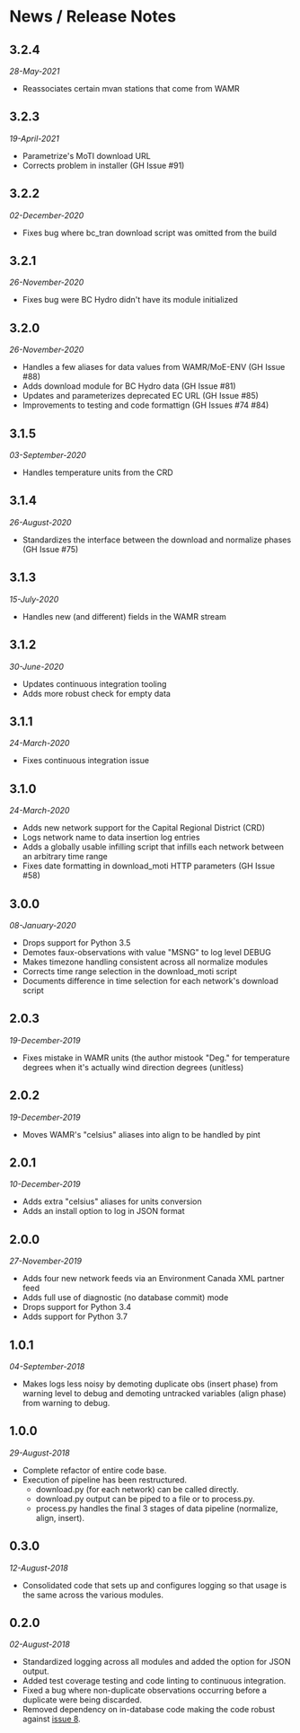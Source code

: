 # News / Release Notes

## 3.2.4

*28-May-2021*

* Reassociates certain mvan stations that come from WAMR

## 3.2.3

*19-April-2021*

* Parametrize's MoTI download URL
* Corrects problem in installer (GH Issue #91)

## 3.2.2

*02-December-2020*

* Fixes bug where bc_tran download script was omitted from the build

## 3.2.1

*26-November-2020*

* Fixes bug were BC Hydro didn't have its module initialized

## 3.2.0

*26-November-2020*

* Handles a few aliases for data values from WAMR/MoE-ENV (GH Issue #88)
* Adds download module for BC Hydro data (GH Issue #81)
* Updates and parameterizes deprecated EC URL (GH Issue #85)
* Improvements to testing and code formattign (GH Issues #74 #84)

## 3.1.5

*03-September-2020*

* Handles temperature units from the CRD

## 3.1.4

*26-August-2020*

* Standardizes the interface between the download and normalize phases (GH Issue #75)

## 3.1.3

*15-July-2020*

* Handles new (and different) fields in the WAMR stream

## 3.1.2

*30-June-2020*

* Updates continuous integration tooling
* Adds more robust check for empty data

## 3.1.1

*24-March-2020*

* Fixes continuous integration issue

## 3.1.0

*24-March-2020*

* Adds new network support for the Capital Regional District (CRD)
* Logs network name to data insertion log entries
* Adds a globally usable infilling script that infills each network between
  an arbitrary time range
* Fixes date formatting in download_moti HTTP parameters (GH Issue #58)

## 3.0.0

*08-January-2020*

* Drops support for Python 3.5
* Demotes faux-observations with value "MSNG" to log level DEBUG
* Makes timezone handling consistent across all normalize modules
* Corrects time range selection in the download_moti script
* Documents difference in time selection for each network's download script

## 2.0.3

*19-December-2019*

* Fixes mistake in WAMR units (the author mistook "Deg." for
  temperature degrees when it's actually wind direction degrees
  (unitless)

## 2.0.2

*19-December-2019*

* Moves WAMR's "celsius" aliases into align to be handled by pint

## 2.0.1

*10-December-2019*

* Adds extra "celsius" aliases for units conversion
* Adds an install option to log in JSON format

## 2.0.0

*27-November-2019*

* Adds four new network feeds via an Environment Canada XML partner feed
* Adds full use of diagnostic (no database commit) mode
* Drops support for Python 3.4
* Adds support for Python 3.7

## 1.0.1

*04-September-2018*

* Makes logs less noisy by demoting duplicate obs (insert phase) from
  warning level to debug and demoting untracked variables (align
  phase) from warning to debug.

## 1.0.0
*29-August-2018*

* Complete refactor of entire code base.
* Execution of pipeline has been restructured.
    * download.py (for each network) can be called directly.
    * download.py output can be piped to a file or to process.py.
    * process.py handles the final 3 stages of data pipeline (normalize, align, insert).

## 0.3.0

*12-August-2018*

* Consolidated code that sets up and configures logging so that usage is the same across the various modules.

## 0.2.0

*02-August-2018*

* Standardized logging across all modules and added the option for JSON output.
* Added test coverage testing and code linting to continuous integration.
* Fixed a bug where non-duplicate observations occurring before a duplicate were being discarded.
* Removed dependency on in-database code making the code robust against [issue 8](https://github.com/pacificclimate/crmprtd/issues/8).
